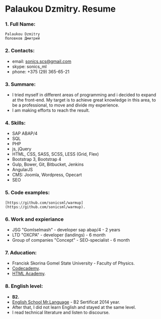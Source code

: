 # Palaukou Dzmitry. Resume

### 1. Full Name:
	Palaukou Dzmitry
	Половков Дмитрий

### 2. Contacts:
* 	email: sonics.scs@gmail.com
* 	skype: sonics_ml
* 	phone: +375 (29) 365-65-21

### 3. Summare:
*	I tried myself in different areas of programming and i decided to expand at the front-end. My target is to achieve great knowledge in this area, to be a professional, to move and divide my experience.
*	I am making efforts to reach the result.

### 4. Skills:
*	SAP ABAP/4
*	SQL
*	PHP
*	js, jQuery
*	HTML, CSS, SASS, SCSS, LESS (Grid, Flex)
*	Bootstrap 3, Bootstrap 4
*	Gulp, Bower, Git, Bitbucket, Jenkins
*	AngularJS
*	CMS: Joomla, Wordpress, Opecart
*	SEO

### 5. Code examples: 
	[https://github.com/sonicsml/warmup](https://github.com/sonicsml/warmup).

### 6. Work and expieriance 
*	JSG "Gomlselmash" - developer sap abap/4 - 2 years
*  	LTD "OXCPA" - developer (landings) - 6 month
* 	Group of companies "Concept" - SEO-specialist - 6 month

### 7. Aducation:
*   Francisk Skorina Gomel State University - Faculty of Physics.
*   [Codecademy](https://www.codecademy.com/users/sonics_ml/achievements).
*   [HTML Academy](https://htmlacademy.ru/profile/id29493/progress).

### 8. English level:
*   **B2.** 
*   [English School Mr.Language](http://mrlanguage.org/) - B2 Sertificat 2014 year.
*   After that, I did not learn English and stayed at the same level. 
*   I read technical literature and listen to discourse.